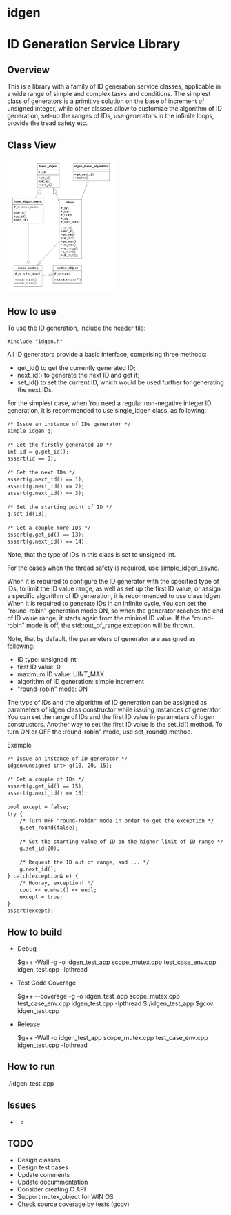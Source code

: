 # idgen
ID Generation Service Library
===================================

Overview
--------
This is a library with a family of ID generation service classes, applicable in
a wide range of simple and complex tasks and conditions.
The simplest class of generators is a primitive solution on the base of
increment of unsigned integer, while other classes allow to customize the
algorithm of ID generation, set-up the ranges of IDs, use generators in the infinite
loops, provide the tread safety etc.

Class View
----------
<img src="https://github.com/shulgaalexey/idgen/blob/master/idgen.png" alt="ID generation class view" style="width:250px"/>



How to use
----------
To use the ID generation, include the header file:

	#include "idgen.h"

All ID generators provide a basic interface, comprising three methods:
 * get_id() to get the currently generated ID;
 * next_id() to generate the next ID and get it;
 * set_id() to set the current ID, which would be used further for generating
 the next IDs.

For the simplest case, when You need a regular non-negative integer ID
generation, it is recommended to use single_idgen class, as following.

	/* Issue an instance of IDs generator */
	simple_idgen g;

	/* Get the firstly generated ID */
	int id = g.get_id();
	assert(id == 0);

	/* Get the next IDs */
	assert(g.next_id() == 1);
	assert(g.next_id() == 2);
	assert(g.next_id() == 3);

	/* Set the starting point of ID */
	g.set_id(13);

	/* Get a couple more IDs */
	assert(g.get_id() == 13);
	assert(g.next_id() == 14);

Note, that the type of IDs in this class is set to unsigned int.

For the cases when the thread safety is required, use simple_idgen_async.

When it is required to configure the ID generator with the specified type of IDs,
to limit the ID value range, as well as set up the first ID value, or assign a
specific algorithm of ID generation, it is recommended to use class idgen.
When it is required to generate IDs in an infinite cycle, You can set the
"round-robin" generation mode ON, so when the generator reaches the end of ID
value range, it starts again from the minimal ID value. If the "round-robin"
mode is off, the std::out_of_range exception will be thrown.

Note, that by default, the parameters of generator are assigned as following:
 * ID type: unsigned int
 * first ID value: 0
 * maximum ID value: UINT_MAX
 * algorithm of ID generation: simple increment
 * "round-robin" mode: ON

The type of IDs and the algorithm of ID generation can be assigned as
parameters of idgen class constructor while issuing instances of generator.
You can set the range of IDs and the first ID value in parameters of idgen
constructors. Another way to set the first ID value is the set_id() method.
To turn ON or OFF the :round-robin" mode, use set_round() method.

Example

	/* Issue an instance of ID generator */
	idgen<unsigned int> g(10, 20, 15);

	/* Get a couple of IDs */
	assert(g.get_id() == 15);
	assert(g.next_id() == 16);

	bool except = false;
	try {
		/* Turn OFF "round-robin" mode in order to get the exception */
		g.set_round(false);

		/* Set the starting value of ID on the higher limit of ID range */
		g.set_id(20);

		/* Request the ID out of range, and ... */
		g.next_id();
	} catch(exception& e) {
		/* Hooray, exception! */
		cout << e.what() << endl;
		except = true;
	}
	assert(except);


How to build
------------
 * Debug

	$g++ -Wall -g -o idgen_test_app scope_mutex.cpp test_case_env.cpp idgen_test.cpp -lpthread


 * Test Code Coverage

	$g++ --coverage -g -o idgen_test_app scope_mutex.cpp test_case_env.cpp idgen_test.cpp -lpthread
	$./idgen_test_app
	$gcov idgen_test.cpp


 * Release

	$g++ -Wall -o idgen_test_app scope_mutex.cpp test_case_env.cpp idgen_test.cpp -lpthread

How to run
----------
./idgen_test_app

Issues
------
 * -

TODO
----
 * Design classes
 * Design test cases
 * Update comments
 * Update docummentation
 * Consider creating C API
 * Support mutex_object for WIN OS
 * Check source coverage by tests (gcov)


